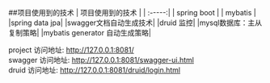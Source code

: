 ##项目使用到的技术
| 项目使用到的技术 | 
| :-----:| 
| spring boot | 
| mybatis | 
|spring data jpa|
|swagger文档自动生成技术|
|druid 监控|
|mysql数据库：主从复制策略|
|mybatis generator 自动生成策略|

project 访问地址: http://127.0.0.1:8081/ <br/>
swagger 访问地址: http://127.0.0.1:8081/swagger-ui.html <br/>
druid   访问地址: http://127.0.0.1:8081/druid/login.html <br/>


